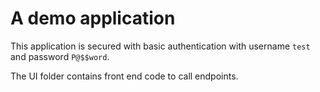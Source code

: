 # A demo application

This application is secured with basic authentication with username `test` and password `P@$$word`.

The UI folder contains front end code to call endpoints.